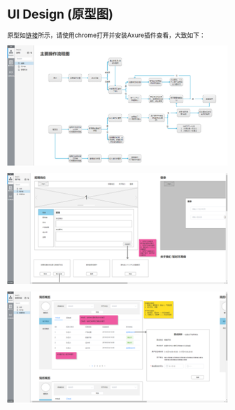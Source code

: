 # UI Design (原型图)

原型如[链接](prototype/index.html)所示，请使用chrome打开并安装Axure插件查看，大致如下：

![1561280259850](原型图示例.png)

![1561280285699](原型图示例用户端.png)

![1561280309910](原型图示例客户端.png)